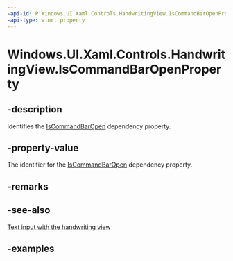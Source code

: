 ```yaml
---
-api-id: P:Windows.UI.Xaml.Controls.HandwritingView.IsCommandBarOpenProperty
-api-type: winrt property
---
```


# Windows.UI.Xaml.Controls.HandwritingView.IsCommandBarOpenProperty

<!--
public static Windows.UI.Xaml.DependencyProperty IsCommandBarOpenProperty { get; }
-->

## -description

Identifies the [IsCommandBarOpen](handwritingview_iscommandbaropen.md) dependency property.

## -property-value

The identifier for the [IsCommandBarOpen](handwritingview_iscommandbaropen.md) dependency property.

## -remarks

## -see-also

[Text input with the handwriting view](/windows/uwp/design/controls-and-patterns/text-handwriting-view)

## -examples
